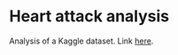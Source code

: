 # Heart attack analysis

Analysis of a Kaggle dataset. Link [here](https://www.kaggle.com/rashikrahmanpritom/heart-attack-analysis-prediction-dataset).


